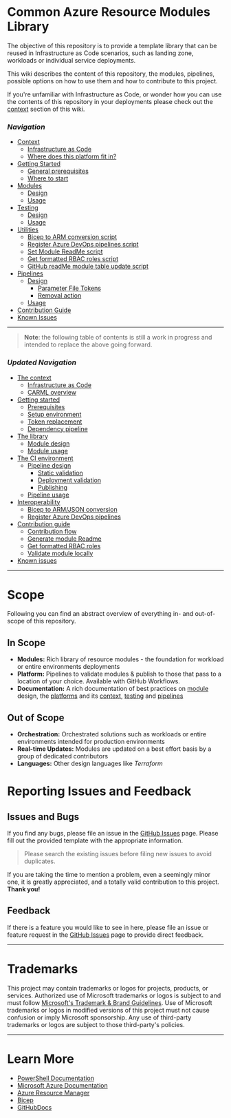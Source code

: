 # Common Azure Resource Modules Library

The objective of this repository is to provide a template library that can be reused in Infrastructure as Code scenarios, such as landing zone, workloads or individual service deployments.

This wiki describes the content of this repository, the modules, pipelines, possible options on how to use them and how to contribute to this project.

If you're unfamiliar with Infrastructure as Code, or wonder how you can use the contents of this repository in your deployments please check out the [context](./Context) section of this wiki.

### _Navigation_

- [Context](./Context)
  - [Infrastructure as Code](./Context#infrastructure-as-code-iac)
  - [Where does this platform fit in?](./Context#where-does-this-platform-fit-in)
- [Getting Started](./GettingStarted)
  - [General prerequisites](./GettingStarted#General-prerequisites)
  - [Where to start](./GettingStarted#Where-to-start)
- [Modules](./Modules)
  - [Design](./ModulesDesign)
  - [Usage](./ModulesUsage)
- [Testing](./Testing)
  - [Design](./TestingDesign)
  - [Usage](./TestingUsage)
- [Utilities](./Utilities)
  - [Bicep to ARM conversion script](./UtilitiesConvertToARMTemplate)
  - [Register Azure DevOps pipelines script](./UtilitiesRegisterAzureDevOpsPipeline)
  - [Set Module ReadMe script](./UtilitiesSetModuleReadMe)
  - [Get formatted RBAC roles script](./UtilitiesGetFormattedRBACRoleList)
  - [GitHub readMe module table update script](./UtilitiesSetGitHubReadMeModuleTable.md)
- [Pipelines](./Pipelines)
  - [Design](./PipelinesDesign)
    - [Parameter File Tokens](./ParameterFileTokens)
    - [Removal action](./PipelineRemovalAction)
  - [Usage](./PipelinesUsage)
- [Contribution Guide](./ContributionGuide)
- [Known Issues](./KnownIssues)

---

> **Note**: the following table of contents is still a work in progress and intended to replace the above going forward.

### _Updated Navigation_

- [The context](./The%20context)
  - [Infrastructure as Code](./The%20context%20-%20IaC)
  - [CARML overview](./The%20context%20-%20CARML%20overview)
- [Getting started](./Getting%20started)
  - [Prerequisites](./Getting%20started%20-%20Prerequisites)
  - [Setup environment](./Getting%20started%20-%20Setup%20environment)
  - [Token replacement](./Getting%20started%20-%20Token%20replacement)
  - [Dependency pipeline](./Getting%20started%20-%20Dependency%20pipeline)
- [The library](./The%20library)
  - [Module design](./The%20library%20-%20Module%20design)
  - [Module usage](./The%20library%20-%20Module%20usage)
- [The CI environment](./The%20CI%20environment)
  - [Pipeline design](./The%20CI%20environment%20-%20Pipeline%20design)
    - [Static validation](./The%20CI%20environment%20-%20Static%20validation)
    - [Deployment validation](./The%20CI%20environment%20-%20Deployment%20validation)
    - [Publishing](./The%20CI%20environment%20-%20Publishing)
  - [Pipeline usage](./The%20CI%20environment%20-%20Pipeline%20usage)
- [Interoperability](./Interoperability)
  - [Bicep to ARM/JSON conversion](./Interoperability%20-%20Bicep%20to%20ARM%20conversion)
  - [Register Azure DevOps pipelines](./Interoperability%20-%20Register%20Azure%20DevOps%20pipelines)
- [Contribution guide](./Contribution%20guide)
  - [Contribution flow](./Contribution%20guide%20-%20Contribution%20flow)
  - [Generate module Readme](./Contribution%20guide%20-%20Generate%20module%20Readme)
  - [Get formatted RBAC roles](./Contribution%20guide%20-%20Get%20formatted%20RBAC%20roles)
  - [Validate module locally](./Contribution%20guide%20-%20Validate%20module%20locally)
- [Known issues](./Known%20issues)

---

# Scope

Following you can find an abstract overview of everything in- and out-of-scope of this repository.

## In Scope
- **Modules:** Rich library of resource modules - the foundation for workload or entire environments deployments
- **Platform:** Pipelines to validate modules & publish to those that pass to a location of your choice. Available with GitHub Workflows.
- **Documentation:** A rich documentation of best practices on [module](./Modules) design, the [platforms](./Context) and its [context](./Context), [testing](./Testing) and [pipelines](./Pipelines)

## Out of Scope
- **Orchestration:** Orchestrated solutions such as workloads or entire environments intended for production environments
- **Real-time Updates:** Modules are updated on a best effort basis by a group of dedicated contributors
- **Languages:** Other design languages like _Terraform_

# Reporting Issues and Feedback

## Issues and Bugs

If you find any bugs, please file an issue in the [GitHub Issues][GitHubIssues] page. Please fill out the provided template with the appropriate information.
> Please search the existing issues before filing new issues to avoid duplicates.

If you are taking the time to mention a problem, even a seemingly minor one, it is greatly appreciated, and a totally valid contribution to this project. **Thank you!**

## Feedback

If there is a feature you would like to see in here, please file an issue or feature request in the [GitHub Issues][GitHubIssues] page to provide direct feedback.

---

# Trademarks

This project may contain trademarks or logos for projects, products, or services. Authorized use of Microsoft trademarks or logos is subject to and must follow
[Microsoft's Trademark & Brand Guidelines](https://www.microsoft.com/en-us/legal/intellectualproperty/trademarks/usage/general).
Use of Microsoft trademarks or logos in modified versions of this project must not cause confusion or imply Microsoft sponsorship.
Any use of third-party trademarks or logos are subject to those third-party's policies.

---

# Learn More

- [PowerShell Documentation][PowerShellDocs]
- [Microsoft Azure Documentation][MicrosoftAzureDocs]
- [Azure Resource Manager][AzureResourceManager]
- [Bicep][Bicep]
- [GitHubDocs][GitHubDocs]

<!-- References -->

<!-- Local -->
[GitHubDocs]: <https://docs.github.com/>
[GitHubIssues]: <https://github.com/Azure/Modules/issues>
[AzureResourceManager]: <https://docs.microsoft.com/en-us/azure/azure-resource-manager/management/overview>
[Bicep]: <https://github.com/Azure/bicep>

<!-- Docs -->
[MicrosoftAzureDocs]: <https://docs.microsoft.com/en-us/azure/>
[PowerShellDocs]: <https://docs.microsoft.com/en-us/powershell/>
